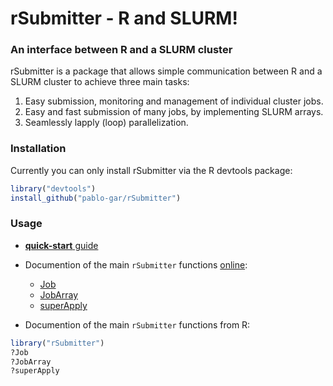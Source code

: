 # rSubmitter - R and SLURM!
### An interface between R and a SLURM cluster

rSubmitter is a package that allows simple communication between R and a SLURM cluster to achieve three main tasks:
1. Easy submission, monitoring and management of individual cluster jobs.
2. Easy and fast submission of many jobs, by implementing SLURM arrays.
3. Seamlessly lapply (loop) parallelization.

### Installation
Currently you can only install rSubmitter via the R devtools package:
```r
library("devtools")
install_github("pablo-gar/rSubmitter")
```

### Usage

- [**quick-start** guide](https://pablo-gar.github.io/rSubmitter/articles/quick_start.html)

- Documention of the main `rSubmitter` functions [online](https://pablo-gar.github.io/rSubmitter/reference/index.html#section-main-functions):
   - [Job](https://pablo-gar.github.io/rSubmitter/reference/Job.html)
   - [JobArray](https://pablo-gar.github.io/rSubmitter/reference/JobArray.html)
   - [superApply](https://pablo-gar.github.io/rSubmitter/reference/superApply.html)

- Documention of the main `rSubmitter` functions from R:
```r
library("rSubmitter")
?Job
?JobArray
?superApply
```
